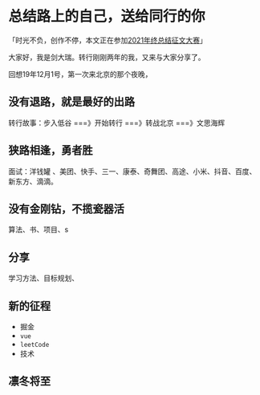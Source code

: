# 总结路上的自己，送给同行的你

「时光不负，创作不停，本文正在参加[2021年终总结征文大赛](https://juejin.cn/post/7034786723137585188)」

大家好，我是剑大瑞。转行刚刚两年的我，又来与大家分享了。

回想19年12月1号，第一次来北京的那个夜晚，

## 没有退路，就是最好的出路

转行故事：步入低谷 ===》开始转行 ===》转战北京 ===》文思海辉

## 狭路相逢，勇者胜

面试：洋钱罐 、美团、快手、三一、康泰、奇舞团、高途、小米、抖音、百度、新东方、滴滴。

## 没有金刚钻，不揽瓷器活

算法、书、项目、s

## 分享

学习方法、目标规划、

## 新的征程

- 掘金
- `vue`
- `leetCode`
- 技术

## 凛冬将至